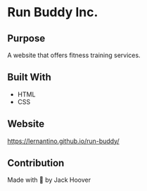 # Run Buddy Inc.
## Purpose
A website that offers fitness training services.

## Built With 
* HTML
* CSS

## Website
https://lernantino.github.io/run-buddy/

## Contribution
Made with 🖤 by Jack Hoover

